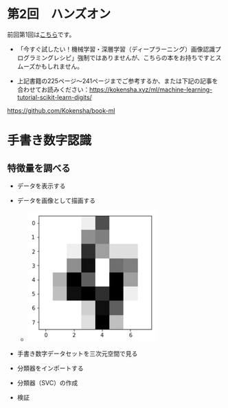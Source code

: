 # 第2回　ハンズオン

前回第1回は[こちら](handson01.md)です。

* 「今すぐ試したい！機械学習・深層学習（ディープラーニング）画像認識プログラミングレシピ」強制ではありませんが、こちらの本をお持ちですとスムーズかもしれません。

* 上記書籍の225ページ〜241ページまでご参考するか、または下記の記事を合わせてお読みください：https://kokensha.xyz/ml/machine-learning-tutorial-scikit-learn-digits/

https://github.com/Kokensha/book-ml

# 手書き数字認識

## 特徴量を調べる

* データを表示する

* データを画像として描画する
 
  - <img src="assets/digit_4.png" alt="import to colab" width="300">

* 手書き数字データセットを三次元空間で見る

* 分類器をインポートする

* 分類器（SVC）の作成

* 検証


